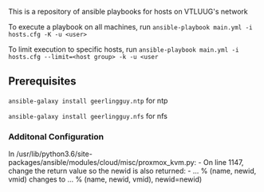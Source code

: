 This is a repository of ansible playbooks for hosts on VTLUUG's network


To execute a playbook on all machines, run 
```ansible-playbook main.yml -i hosts.cfg -K -u <user>```


To limit execution to specific hosts, run
```ansible-playbook main.yml -i hosts.cfg --limit=<host group> -k -u <user ```


## Prerequisites

```ansible-galaxy install geerlingguy.ntp``` for ntp

```ansible-galaxy install geerlingguy.nfs``` for nfs


### Additonal Configuration
In /usr/lib/python3.6/site-packages/ansible/modules/cloud/misc/proxmox_kvm.py:
    - On line 1147, change the return value so the newid is also returned:
        - ... % (name, newid, vmid) changes to ... % (name, newid, vmid), newid=newid) 
